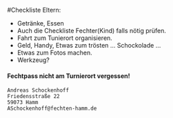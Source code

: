 #Checkliste Eltern:

* Getränke, Essen
* Auch die Checkliste Fechter(Kind) falls nötig prüfen.
* Fahrt zum Tunierort organisieren.
* Geld, Handy, Etwas zum trösten ... Schockolade ...
* Etwas zum Fotos machen.
* Werkzeug?
#### Fechtpass nicht am Turnierort vergessen!

```
Andreas Schockenhoff
Friedensstraße 22
59073 Hamm
ASchockenhoff@fechten-hamm.de
```
